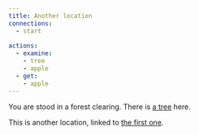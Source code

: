 ```yaml
---
title: Another location
connections:
  - start
  
actions:
  - examine: 
    - tree
    - apple
  - get:
    - apple
---
```


You are stood in a forest clearing. There is [a tree](?examine=tree) here.

This is another location, linked to [the first one](?move=start).